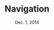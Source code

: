 ---
title: Navigation
week: 3
number: 1
date: Dec. 1, 2014

resources:
  books:
    -
      title: Information Architecture
      see: Chapter 7
  articles:
    -
      title: Facets
      url: http://alistapart.com/article/design-patterns-faceted-navigation
    -
      title: Breakcrumbs
      url: http://www.smashingmagazine.com/2009/03/17/breadcrumbs-in-web-design-examples-and-best-practices-2/
    - url: http://en.wikipedia.org/wiki/Findability
    - url: http://www.smashingmagazine.com/web-design-navigation-showcases/
    -
      title: Content as conversation
      url: http://uxmag.com/articles/content-as-conversation
    -
      title: Paradox of choice
      url: http://www.ted.com/talks/barry_schwartz_on_the_paradox_of_choice.html


terms:
  -
    term: Primary Navigation
    definition: Typically the same as global navigation, “primary navigation” refers to navigation that allows users to move between pages at the top rank of the hierarchy.
  -
    term: Secondary Navigation
    definition: Navigation that allows users to move between pages at the second rank of the hierarchy. Note that tertiary navigation (3rd-level) occurs often on large sites.
  -
    term: Ambient Findability
    definition: A concept termed by Peter Morville that suggests that good navigation design results in a user’s ability to find anything from anywhere within a site.
  -
    term: Cognitive Proximity
    definition: Pieces of content that are similar to each other in the user’s mind. This term likens a user’s mental model to a physical space where items can be near each other, which can be convenience for designing navigation systems.
  -
    term: Internal link density
    definition: The quantity of links between pages within a site. Sites with higher link density have more links between its own pages.
  -
    term: Mystery Meat Navigation
    definition: Navigation items that require interaction from the user in order to indicate their destination.
  -
    term: “Deep” site
    definition: A site that has many levels in its hierarchy.
  -
    term: “Broad” site
    definition: A site that has many items in a single rank in its hierarchy, typically at the highest level. Sites with this type of structure are also referred to as “flat.”
  -
    term: Miller’s Rule of Seven
    definition: The psychological principle that humans can hold seven bits of information simultaneously in memory. It has been used to rationalize against navigation structures with more than 5–9 items at the top level.

---